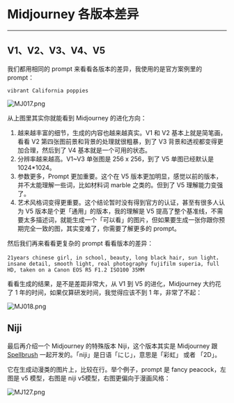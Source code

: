 # Midjourney 各版本差异
---
## V1、V2、V3、V4、V5

我们都用相同的 prompt 来看看各版本的差异，我使用的是官方案例里的 prompt：

```other
vibrant California poppies
```



![MJ017.png](https://cdn.jsdelivr.net/gh/misu198/Midjourney@main/guge/3cdbd6d2f748bb11713437866.png_q900)

从上图里其实你就能看到 Midjourney 的进化方向：

1. 越来越丰富的细节，生成的内容也越来越真实。V1 和 V2 基本上就是简笔画，看看 V2 第四张图前景和背景的处理就很粗暴，到了 V3 背景和透视都变得更加合理，然后到了 V4 基本就是一个可用的状态。
2. 分辨率越来越高。V1~V3 单张图是 256 x 256，到了 V5 单图已经默认是 1024*1024。
3. 参数更多，Prompt 更加重要。这个在 V5 版本更加明显，感觉以前的版本，并不太能理解一些词，比如材料词 marble 之类的。但到了 V5 理解能力变强了。
4. 艺术风格词变得更重要。这个结论暂时没有得到官方的认证，甚至有很多人认为 V5 版本是个更「通用」的版本，我的理解是 V5 提高了整个基准线，不需要太多描述词，就能生成一个「可以看」的图片，但如果要生成一张你跟你预期完全一致的图，其实变难了，你需要了解更多的 prompt。

然后我们再来看看更复杂的 prompt 看看版本的差异：

```other
21years chinese girl, in school, beauty, long black hair, sun light，insane detail, smooth light, real photography fujifilm superia, full HD, taken on a Canon EOS R5 F1.2 ISO100 35MM
```



看看生成的结果，是不是差距非常大，从 V1 到 V5 的进化，Midjourney 大约花了 1 年的时间，如果仅算研发时间，我觉得应该不到 1 年，非常了不起：

![MJ018.png](https://cdn.jsdelivr.net/gh/misu198/Midjourney@main/guge/fdbe6cda27a931713437730.png_q900)

## Niji

最后再介绍一个 Midjourney 的特殊版本 Niji，这个版本其实是 Midjourney 跟 [Spellbrush](https://spellbrush.com/) 一起开发的。「niji」是日语「にじ」，意思是「彩虹」 或者 「2D」。

它在生成动漫类的图片上，比较在行。举个例子，prompt 是 fancy peacock，左图是 v5 模型，右图是 niji v5模型，右图更偏向于漫画风格：

![MJ127.png](https://cdn.jsdelivr.net/gh/misu198/Midjourney@main/guge/MJ1271713437902.png)
